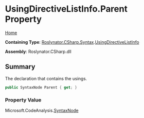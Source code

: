 # UsingDirectiveListInfo\.Parent Property

[Home](../../../../../README.md)

**Containing Type**: [Roslynator.CSharp.Syntax](../../README.md)\.[UsingDirectiveListInfo](../README.md)

**Assembly**: Roslynator\.CSharp\.dll

## Summary

The declaration that contains the usings\.

```csharp
public SyntaxNode Parent { get; }
```

### Property Value

Microsoft\.CodeAnalysis\.[SyntaxNode](https://docs.microsoft.com/en-us/dotnet/api/microsoft.codeanalysis.syntaxnode)

